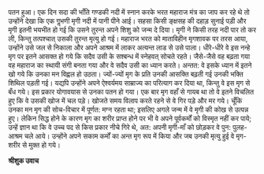 पतन हुआ। एक दिन सदा की भाँति गण्डकी नदी में स्नान करके भरत महाराज मंत्र का जाप कर रहे थे तो उन्होंने देखा कि एक गॢभणी मृगी नदी में पानी पीने आई। सहसा किसी ङ्क्षसह की दहाड़ सुनाई पड़ी और मृगी इतनी भयभीत हो गई कि उसने तुरन्त अपने शिशु को जन्म दे दिया। मृगी ने किसी तरह नदी पार तो कर ली, किन्तु तत्पश्चात् उसकी तुरन्त मृत्यु हो गई। महाराज भरत को माताविहीन मृगशावक पर तरस आया, उन्होंने उसे जल से निकाला और अपने आश्रम में लाकर अत्यन्त लाड से उसे पाला। धीरे-धीरे वे इस नन्हे मृग पर इतने आसक्त हो गये कि सदैव उसी के सश्बन्ध में स्नेहवत् सोचते रहते। जैसे-जैसे वह बढ़ता गया वह महाराज का स्थायी संगी बनता गया और वे सदैव उसी का ध्यान करते। अन्तत: वे इसके ध्यान में इतने खो गये कि उनका मन विह्वल हो उठता। ज्यों-ज्यों मृग के प्रति उनकी आसक्ति बढ़ती गई उनकी भक्ति शिथिल पड़ती गई। यद्यपि उन्होंने अपने ऐश्वर्यमय साम्राज्य का परित्याग कर दिया था, किन्तु वे इस मृग से बँध गये। इस प्रकार योगावयास से उनका पतन हो गया। एक बार मृग वहाँ से गायब था तो वे इतने विचलित हुए कि वे उसकी खोज में चल पड़े। खोजते समय विलाप करते रहने से वे गिर पड़े और मर गये। चूँकि उनका मन मृग की सोच-विचार में पूर्णत: मग्न रहता था; इसलिए अगले जन्म में वे मृगी की कोख से उत्पन्न हुए। लेकिन सिद्ध होने के कारण मृग का शरीर प्राप्त होने पर भी वे अपने पूर्वकर्मों को विस्मृत नहीं कर पाये; उन्हें ज्ञान था कि वे उच्च पद से किस प्रकार नीचे गिरे थे, अत: अपनी मृगी-माँ को छोड़कर वे पुन: पुलह-आश्रम चले आये। उन्होंने अपने सकाम कर्मों का अन्त मृग रूप में किया और जब उनकी मृत्यु हुई वे मृग-शरीर से मुक्त हो गये।  

**श्रीशुक उवाच** 